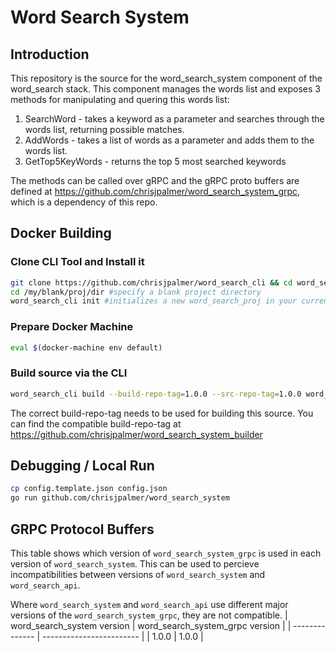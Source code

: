 # Word Search System
## Introduction
This repository is the source for the word_search_system component of the word_search stack. This component manages the words list and exposes 3 methods for manipulating and quering this words list:
1. SearchWord - takes a keyword as a parameter and searches through the words list, returning possible matches.
2. AddWords - takes a list of words as a parameter and adds them to the words list.
3. GetTop5KeyWords - returns the top 5 most searched keywords

The methods can be called over gRPC and the gRPC proto buffers are defined at https://github.com/chrisjpalmer/word_search_system_grpc, which is a dependency of this repo.

## Docker Building
### Clone CLI Tool and Install it
```sh
git clone https://github.com/chrisjpalmer/word_search_cli && cd word_search_cli && npm link
cd /my/blank/proj/dir #specify a blank project directory
word_search_cli init #initializes a new word_search_proj in your current directory
```

### Prepare Docker Machine
```sh
eval $(docker-machine env default)
```

### Build source via the CLI
```sh
word_search_cli build --build-repo-tag=1.0.0 --src-repo-tag=1.0.0 word_search_system #see https://github.com/chrisjpalmer/word_search_system for more tags
```

The correct build-repo-tag needs to be used for building this source. You can find the compatible build-repo-tag at https://github.com/chrisjpalmer/word_search_system_builder

## Debugging / Local Run
```sh
cp config.template.json config.json
go run github.com/chrisjpalmer/word_search_system
```

## GRPC Protocol Buffers
This table shows which version of `word_search_system_grpc` is used in each version of `word_search_system`.
This can be used to percieve incompatibilities between versions of `word_search_system` and `word_search_api`.

Where `word_search_system` and `word_search_api` use different major versions of the `word_search_system_grpc`, they are not compatible.
| word_search_system version | word_search_system_grpc version |
| -------------- | ------------------------ |
| 1.0.0 | 1.0.0 |
